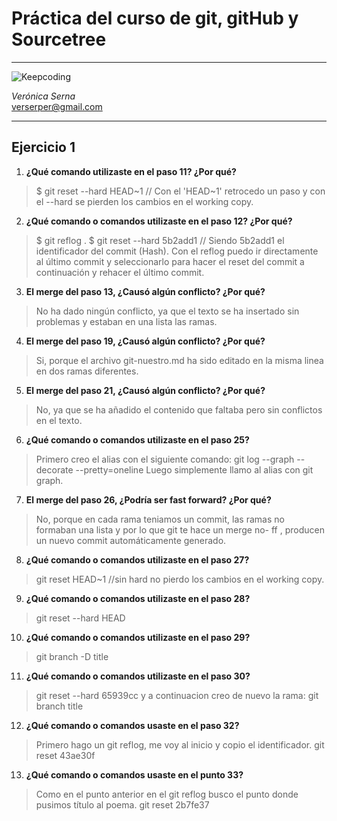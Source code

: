 
# Práctica del curso de git, gitHub y Sourcetree
***
![Keepcoding](https://d2vvqscadf4c1f.cloudfront.net/078jf4zQNCjF2CsMPMmR_128x.png)

*Verónica Serna*  
<verserper@gmail.com>
***

## Ejercicio 1
  
1. **¿Qué comando utilizaste en el paso 11? ¿Por qué?**
> $ git reset --hard HEAD~1 // Con el 'HEAD~1' retrocedo un paso y con el --hard se pierden los cambios en el working copy.

2. **¿Qué comando o comandos utilizaste en el paso 12? ¿Por qué?**
> $ git reflog .
> $ git reset --hard 5b2add1 // Siendo 5b2add1 el identificador del commit (Hash).
Con el reflog puedo ir directamente al último commit y seleccionarlo para hacer el reset del commit a continuación y rehacer el último commit.
3. **El merge del paso 13, ¿Causó algún conflicto? ¿Por qué?**
> No ha dado ningún conflicto, ya que el texto se ha insertado sin problemas y estaban en una lista las ramas.
4. **El merge del paso 19, ¿Causó algún conflicto? ¿Por qué?**
> Si, porque el archivo git-nuestro.md ha sido editado en la misma linea en dos ramas diferentes.
5. **El merge del paso 21, ¿Causó algún conflicto? ¿Por qué?**
> No, ya que se ha añadido el contenido que faltaba pero sin conflictos en el texto.
6. **¿Qué comando o comandos utilizaste en el paso 25?**
> Primero creo el alias con el siguiente comando: git log --graph --decorate --pretty=oneline
> Luego simplemente llamo al alias con git graph.
7. **El merge del paso 26, ¿Podría ser fast forward? ¿Por qué?**
> No, porque en cada rama teniamos un commit, las ramas no formaban una lista y por lo que git te hace un merge no- ff , producen un nuevo commit automáticamente generado.
8. **¿Qué comando o comandos utilizaste en el paso 27?**
> git reset HEAD~1 //sin hard no pierdo los cambios en el working copy.
9. **¿Qué comando o comandos utilizaste en el paso 28?**
> git reset --hard HEAD
10. **¿Qué comando o comandos utilizaste en el paso 29?**
> git branch -D title
11. **¿Qué comando o comandos utilizaste en el paso 30?**
> git reset --hard 65939cc y a continuacion creo de nuevo la rama: git branch title
12. **¿Qué comando o comandos usaste en el paso 32?**
> Primero hago un git reflog, me voy al inicio y copio el identificador.
> git reset 43ae30f
13. **¿Qué comando o comandos usaste en el punto 33?**
> Como en el punto anterior en el git reflog busco el punto donde pusimos título al  poema.
git reset  2b7fe37 

